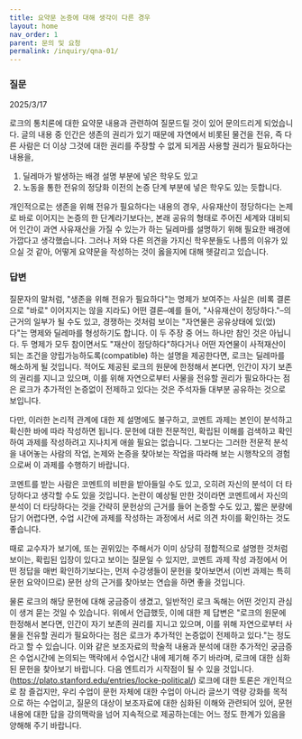 ```yaml
---
title: 요약문 논증에 대해 생각이 다른 경우
layout: home
nav_order: 1
parent: 문의 및 요청
permalink: /inquiry/qna-01/
---
```


### 질문

2025/3/17

로크의 통치론에 대한 요약문 내용과 관련하여 질문드릴 것이 있어 문의드리게 되었습니다. 글의 내용 중 인간은 생존의 권리가 있기 때문에 자연에서 비롯된 물건을 전유, 즉 다른 사람은 더 이상 그것에 대한 권리를 주장할 수 없게 되게끔 사용할 권리가 필요하다는 내용을,

1) 딜레마가 발생하는 배경 설명 부분에 넣은 학우도 있고 
2) 노동을 통한 전유의 정당화 이전의 논증 단계 부분에 넣은 학우도 있는 듯합니다.

개인적으로는 생존을 위해 전유가 필요하다는 내용의 경우, 사유재산이 정당하다는 논제로 바로 이어지는 논증의 한 단계라기보다는, 본래 공유의 형태로 주어진 세계와 대비되어 인간이 과연 사유재산을 가질 수 있는가 하는 딜레마를 설명하기 위해 필요한 배경에 가깝다고 생각했습니다. 그러나 저와 다른 의견을 가지신 학우분들도 나름의 이유가 있으실 것 같아, 어떻게 요약문을 작성하는 것이 옳을지에 대해 헷갈리고 있습니다.

### 답변

질문자의 말처럼, "생존을 위해 전유가 필요하다"는 명제가 보여주는 사실은 (비록 결론으로 "바로" 이어지지는 않을 지라도) 어떤 결론–예를 들어, "사유재산이 정당하다."–의 근거의 일부가 될 수도 있고, 경쟁하는 것처럼 보이는 "자연물은 공유상태에 있(었)다"는 명제와 딜레마를 형성하기도 합니다. 이 두 주장 중 어느 하나만 참인 것은 아닙니다. 두 명제가 모두 참이면서도 "재산이 정당하다"하다거나 어떤 자연물이 사적재산이 되는 조건을 양립가능하도록(compatible) 하는 설명을 제공한다면, 로크는 딜레마를 해소하게 될 것입니다. 적어도 제공된 로크의 원문에 한정해서 본다면, 인간이 자기 보존의 권리를 지니고 있으며, 이를 위해 자연으로부터 사물을 전유할 권리가 필요하다는 점은 로크가 추가적인 논증없이 전제하고 있다는 것은 주석자들 대부분 공유하는 것으로 보입니다.

다만, 이러한 논리적 관계에 대한 제 설명에도 불구하고, 코멘트 과제는 본인이 분석하고 확신한 바에 따라 작성하면 됩니다. 문헌에 대한 전문적인, 확립된 이해를 검색하고 확인하여 과제를 작성하려고 지나치게 애쓸 필요는 없습니다. 그보다는 그러한 전문적 분석을 내어놓는 사람의 작업, 논제와 논증을 찾아보는 작업을 따라해 보는 시행착오의 경험으로써 이 과제를 수행하기 바랍니다. 

코멘트를 받는 사람은 코멘트의 비판을 받아들일 수도 있고, 오히려 자신의 분석이 더 타당하다고 생각할 수도 있을 것입니다. 논란이 예상될 만한 것이라면 코멘트에서 자신의 분석이 더 타당하다는 것을 간략히 문헌상의 근거를 들어 논증할 수도 있고, 짧은 분량에 담기 어렵다면, 수업 시간에 과제를 작성하는 과정에서 서로 의견 차이를 확인하는 것도 좋습니다. 

때로 교수자가 보기에, 또는 권위있는 주해서가 이미 상당히 정합적으로 설명한 것처럼 보이는, 확립된 입장이 있다고 보이는 질문일 수 있지만, 코멘트 과제 작성 과정에서 어떤 정답을 매번 확인하기보다는, 먼저 수강생들이 문헌을 찾아보면서 (이번 과제는 특히 문헌 요약이므로) 문헌 상의 근거를 찾아보는 연습을 하면 좋을 것입니다.

물론 로크의 해당 문헌에 대해 궁금증이 생겼고, 일반적인 로크 독해는 어떤 것인지 관심이 생겨 묻는 것일 수 있습니다. 위에서 언급했듯, 이에 대한 제 답변은 "로크의 원문에 한정해서 본다면, 인간이 자기 보존의 권리를 지니고 있으며, 이를 위해 자연으로부터 사물을 전유할 권리가 필요하다는 점은 로크가 추가적인 논증없이 전제하고 있다."는 정도라고 할 수 있습니다. 이와 같은 보조자료의 학술적 내용과 분석에 대한 추가적인 궁금증은 수업시간에 논의되는 맥락에서 수업시간 내에 제기해 주기 바라며, 로크에 대한 심화된 문헌을 찾아보기 바랍니다. 다음 엔트리가 시작점이 될 수 있을 것입니다. (https://plato.stanford.edu/entries/locke-political/) 로크에 대한 토론은 개인적으로 참 즐겁지만, 우리 수업이 문헌 자체에 대한 수업이 아니라 글쓰기 역량 강화를 목적으로 하는 수업이고, 질문의 대상이 보조자료에 대한 심화된 이해와 관련되어 있어, 문헌 내용에 대한 답을 강의맥락을 넘어 지속적으로 제공하는데는 어느 정도 한계가 있음을 양해해 주기 바랍니다.